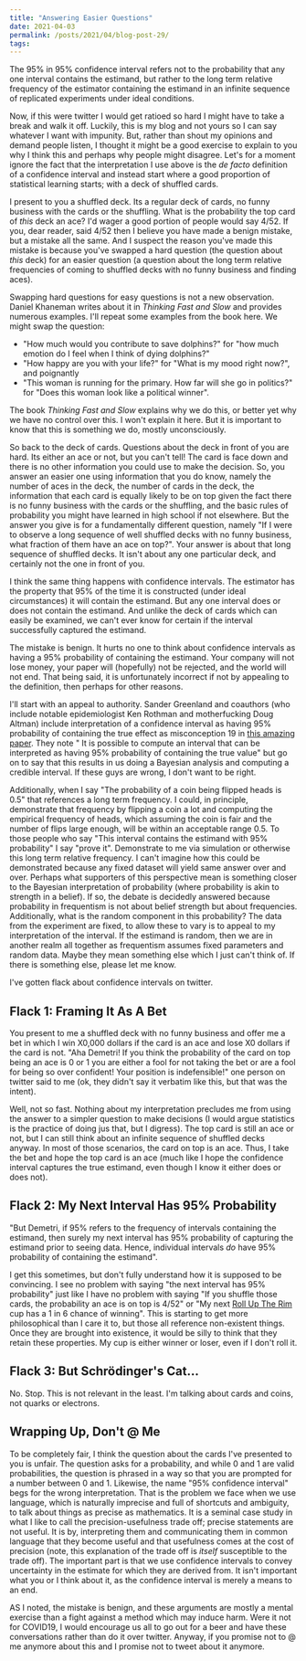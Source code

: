 ```yaml
---
title: "Answering Easier Questions"
date: 2021-04-03
permalink: /posts/2021/04/blog-post-29/
tags:
---
```



The 95% in 95% confidence interval refers not to the probability that any one interval contains the estimand, but rather to the long term relative frequency of the estimator containing the estimand in an infinite sequence of replicated experiments under ideal conditions.

Now, if this were twitter I would get ratioed so hard I might have to take a break and walk it off.  Luckily, this is my blog and not yours so I can say whatever I want with impunity. But, rather than shout my opinions and demand people listen, I thought it might be a good exercise to explain to you why I think this and perhaps why people might disagree.  Let's for a moment ignore the fact that the interpretation I use above is the *de facto* definition of a confidence interval and instead start where a good proportion of statistical learning starts; with a deck of shuffled cards.

I present to you a shuffled deck.  Its a regular deck of cards, no funny business with the cards or the shuffling.  What is the probability the top card of *this* deck an ace?  I'd wager a good portion of people would say 4/52.  If you, dear reader, said 4/52 then I believe you have made a benign mistake, but a mistake all the same. And I suspect the reason you've made this mistake is because you've swapped a hard question (the question about *this* deck) for an easier question (a question about the long term relative frequencies of coming to shuffled decks with no funny business and finding aces).

Swapping hard questions for easy questions is not a new observation.  Daniel Khaneman writes about it in *Thinking Fast and Slow* and provides numerous examples.  I'll repeat some examples from the book here. We might swap the question:

* "How much would you contribute to save dolphins?" for "how much emotion do I feel when I think of dying dolphins?"
* "How happy are you with your life?" for "What is my mood right now?", and poignantly 
* "This woman is running for the primary.  How far will she go in politics?" for "Does this woman look like a political winner".  

The book *Thinking Fast and Slow* explains why we do this, or better yet why we have no control over this.  I won't explain it here.  But it is important to know that this is something we do, mostly unconsciously.  

So back to the deck of cards.  Questions about the deck in front of you are hard.  Its either an ace or not, but you can't tell!  The card is face down and there is no other information you could use to make the decision.  So, you answer an easier one using information that you do know, namely the number of aces in the deck, the number of cards in the deck, the information that each card is equally likely to be on top given the fact there is no funny business with the cards or the shuffling, and the basic rules of probability you might have learned in high school if not elsewhere.  But the answer you give is for a fundamentally different question, namely "If I were to observe a long sequence of well shuffled decks with no funny business, what fraction of them have an ace on top?". Your answer is about that long sequence of shuffled decks.  It isn't about any one particular deck, and certainly not the one in front of you.

I think the same thing happens with confidence intervals.  The estimator has the property that 95% of the time it is constructed (under ideal circumstances) it will contain the estimand.  But any one interval does or does not contain the estimand.  And unlike the deck of cards which can easily be examined, we can't ever know for certain if the interval successfully captured the estimand.  

The mistake is benign.  It hurts no one to think about confidence intervals as having a 95% probability of containing the estimand.  Your company will not lose money, your paper will (hopefully) not be rejected, and the world will not end.  That being said, it is unfortunately incorrect if not by appealing to the definition, then perhaps for other reasons.

I'll start with an appeal to authority.  Sander Greenland and coauthors (who include notable epidemiologist Ken Rothman and motherfucking Doug Altman) include interpretation of a confidence interval as having 95% probability of containing the true effect as misconception 19 in [this amazing paper](https://link.springer.com/content/pdf/10.1007/s10654-016-0149-3.pdf).  They note " It is possible to compute an interval that can be interpreted as having 95% probability of containing the true value" but go on to say that this results in us doing a Bayesian analysis and computing a credible interval.  If these guys are wrong, I don't want to be right.

Additionally, when I say "The probability of a coin being flipped heads is 0.5" that references a long term frequency.  I could, in principle, demonstrate that frequency by flipping a coin a lot and computing the empirical frequency of heads, which assuming the coin is fair and the number of flips large enough, will be within an acceptable range 0.5.  To those people who say "This interval contains the estimand with 95% probability" I say "prove it".  Demonstrate to me via simulation or otherwise this long term relative frequency.  I can't imagine how this could be demonstrated because any fixed dataset will yield same answer over and over.  Perhaps what supporters of this perspective mean is something closer to the Bayesian interpretation of probability (where probability is akin to strength in a belief).  If so, the debate is decidedly answered because probability in frequentism is not about belief strength but about frequencies.  Additionally, what is the random component in this probability?  The data from the experiment are fixed, to allow these to vary is to appeal to my interpretation of the interval.  If the estimand is random, then we are in another realm all together as frequentism assumes fixed parameters and random data.  Maybe they mean something else which I just can't think of. If there is something else, please let me know.

I've gotten flack about confidence intervals on twitter.

## Flack 1: Framing It As A Bet

You present to me a shuffled deck with no funny business and offer me a bet in which I win X0,000 dollars if the card is an ace and lose X0 dollars if the card is not.  "Aha Demetri!  If you think the probability of the card on top being an ace is 0 or 1 you are either a fool for not taking the bet or are a fool for being so over confident!  Your position is indefensible!" one person on twitter said to me (ok, they didn't say it verbatim like this, but that was the intent).

Well, not so fast.  Nothing about my interpretation precludes me from using the answer to a simpler question to make decisions (I would argue statistics is the practice of doing jus that, but I digress).  The top card is still an ace or not, but I can still think about an infinite sequence of shuffled decks anyway.  In most of those scenarios, the card on top is an ace.  Thus, I take the bet and hope the top card is an ace (much like I hope the confidence interval captures the true estimand, even though I know it either does or does not).

## Flack 2:  My Next Interval Has 95% Probability

"But Demetri, if 95% refers to the frequency of intervals containing the estimand, then surely my next interval has 95% probability of capturing the estimand prior to seeing data. Hence, individual intervals *do* have 95% probability of containing the estimand".  

I get this sometimes, but don't fully understand how it is supposed to be convincing. I see no problem with saying "the next interval has 95% probability" just like I have no problem with saying "If you shuffle those cards, the probability an ace is on top is 4/52" or "My next [Roll Up The Rim](https://en.wikipedia.org/wiki/Tim_Hortons#Roll_Up_the_Rim_to_Win_campaign) cup has a 1 in 6 chance of winning".  This is starting to get more philosophical than I care it to, but those all reference non-existent things.  Once they are brought into existence, it would be silly to think that they retain these properties. My cup is either winner or loser, even if I don't roll it.

## Flack 3:  But Schrödinger's Cat...

No.  Stop.  This is not relevant in the least.  I'm talking about cards and coins, not quarks or electrons.


## Wrapping Up, Don't @ Me

To be completely fair, I think the question about the cards I've presented to you is unfair.  The question asks for a probability, and while 0 and 1 are valid probabilities, the question is phrased in a way so that you are prompted for a number between 0 and 1. Likewise, the name "95% confidence interval" begs for the wrong interpretation.  That is the problem we face when we use language, which is naturally imprecise and full of shortcuts and ambiguity, to talk about things as precise as mathematics.  It is a seminal case study in what I like to call the precision-usefulness trade off; precise statements are not useful.  It is by, interpreting them and communicating them in common language that they become useful and that usefulness comes at the cost of precision (note, this explanation of the trade off is *itself* susceptible to the trade off).  The important part is that we use confidence intervals to convey uncertainty in the estimate for which they are derived from.  It isn't important what you or I think about it, as the confidence interval is merely a means to an end.

AS I noted, the mistake is benign, and these arguments are mostly a mental exercise than a fight against a method which may induce harm.  Were it not for COVID19, I would encourage us all to go out for a beer and have these conversations rather than do it over twitter.  Anyway, if you promise not to @ me anymore about this and I promise not to tweet about it anymore.
